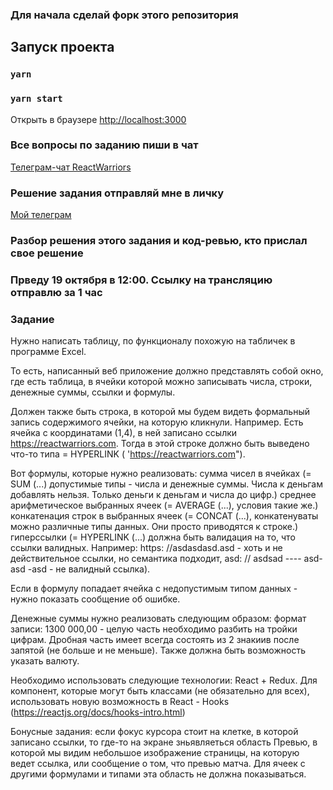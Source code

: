 ### Для начала сделай форк этого репозитория

## Запуск проекта

### `yarn`

### `yarn start`

Открыть в браузере [http://localhost:3000](http://localhost:3000)

### Все вопросы по заданию пиши в чат

[Телеграм-чат ReactWarriors](https://t.me/rw_master_class)

### Решение задания отправляй мне в личку

[Мой телеграм](https://t.me/evgeniypodgaetskiy)

### Разбор решения этого задания и код-ревью, кто прислал свое решение

### Прведу 19 октября в 12:00. Ссылку на трансляцию отправлю за 1 час

### Задание

Нужно написать таблицу, по функционалу похожую на табличек в программе Excel.

То есть, написанный веб приложение должно представлять собой окно, где есть таблица, в ячейки которой можно записывать числа, строки, денежные суммы, ссылки и формулы.

Должен также быть строка, в которой мы будем видеть формальный запись содержимого ячейки, на которую кликнули. Например. Есть ячейка с координатами (1,4), в ней записано ссылки https://reactwarriors.com. Тогда в этой строке должно быть выведено что-то типа = HYPERLINK ( 'https://reactwarriors.com").

Вот формулы, которые нужно реализовать:
сумма чисел в ячейках (= SUM (...) допустимые типы - числа и денежные суммы. Числа к деньгам добавлять нельзя. Только деньги к деньгам и числа до цифр.)
среднее арифметическое выбранных ячеек (= AVERAGE (...), условия такие же.)
конкатенация строк в выбранных ячеек (= CONCAT (...), конкатенуваты можно различные типы данных. Они просто приводятся к строке.)
гиперссылки (= HYPERLINK (...) должна быть валидация на то, что ссылки валидных. Например: https: //asdasdasd.asd - хоть и не действительное ссылки, но семантика подходит, asd: // asdsad ---- asd-asd -asd - не валидный ссылка).

Если в формулу попадает ячейка с недопустимым типом данных - нужно показать сообщение об ошибке.

Денежные суммы нужно реализовать следующим образом:
формат записи: 1300 000,00 - целую часть необходимо разбить на тройки цифрам. Дробная часть имеет всегда состоять из 2 знакиив после запятой (не больше и не меньше).
Также должна быть возможность указать валюту.

Необходимо использовать следующие технологии: React + Redux. Для компонент, которые могут быть классами (не обязательно для всех), использовать новую возможность в React - Hooks (https://reactjs.org/docs/hooks-intro.html)

Бонусные задания:
если фокус курсора стоит на клетке, в которой записано ссылки, то где-то на экране зньявляеться область Превью, в которой мы видим небольшое изображение страницы, на которую ведет ссылка, или сообщение о том, что превью матча. Для ячеек с другими формулами и типами эта область не должна показываться.
